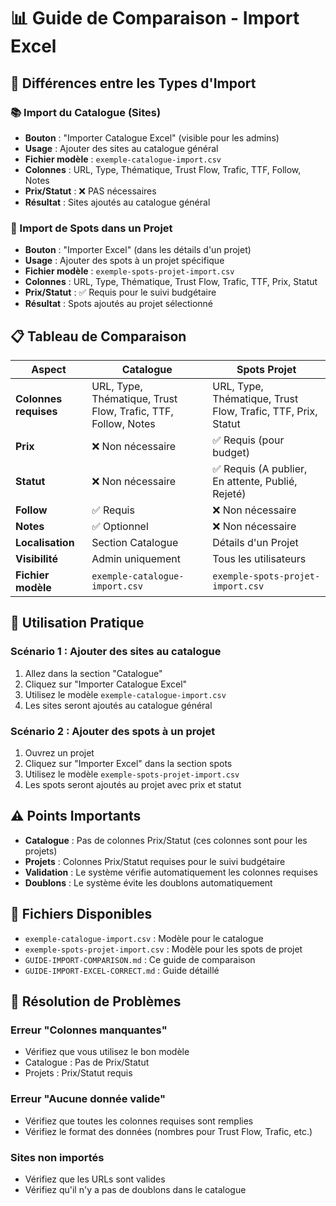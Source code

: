 # 📊 Guide de Comparaison - Import Excel

## 🎯 Différences entre les Types d'Import

### **📚 Import du Catalogue (Sites)**
- **Bouton** : "Importer Catalogue Excel" (visible pour les admins)
- **Usage** : Ajouter des sites au catalogue général
- **Fichier modèle** : `exemple-catalogue-import.csv`
- **Colonnes** : URL, Type, Thématique, Trust Flow, Trafic, TTF, Follow, Notes
- **Prix/Statut** : ❌ PAS nécessaires
- **Résultat** : Sites ajoutés au catalogue général

### **🎯 Import de Spots dans un Projet**
- **Bouton** : "Importer Excel" (dans les détails d'un projet)
- **Usage** : Ajouter des spots à un projet spécifique
- **Fichier modèle** : `exemple-spots-projet-import.csv`
- **Colonnes** : URL, Type, Thématique, Trust Flow, Trafic, TTF, Prix, Statut
- **Prix/Statut** : ✅ Requis pour le suivi budgétaire
- **Résultat** : Spots ajoutés au projet sélectionné

## 📋 Tableau de Comparaison

| Aspect | Catalogue | Spots Projet |
|--------|-----------|--------------|
| **Colonnes requises** | URL, Type, Thématique, Trust Flow, Trafic, TTF, Follow, Notes | URL, Type, Thématique, Trust Flow, Trafic, TTF, Prix, Statut |
| **Prix** | ❌ Non nécessaire | ✅ Requis (pour budget) |
| **Statut** | ❌ Non nécessaire | ✅ Requis (A publier, En attente, Publié, Rejeté) |
| **Follow** | ✅ Requis | ❌ Non nécessaire |
| **Notes** | ✅ Optionnel | ❌ Non nécessaire |
| **Localisation** | Section Catalogue | Détails d'un Projet |
| **Visibilité** | Admin uniquement | Tous les utilisateurs |
| **Fichier modèle** | `exemple-catalogue-import.csv` | `exemple-spots-projet-import.csv` |

## 🚀 Utilisation Pratique

### **Scénario 1 : Ajouter des sites au catalogue**
1. Allez dans la section "Catalogue"
2. Cliquez sur "Importer Catalogue Excel"
3. Utilisez le modèle `exemple-catalogue-import.csv`
4. Les sites seront ajoutés au catalogue général

### **Scénario 2 : Ajouter des spots à un projet**
1. Ouvrez un projet
2. Cliquez sur "Importer Excel" dans la section spots
3. Utilisez le modèle `exemple-spots-projet-import.csv`
4. Les spots seront ajoutés au projet avec prix et statut

## ⚠️ Points Importants

- **Catalogue** : Pas de colonnes Prix/Statut (ces colonnes sont pour les projets)
- **Projets** : Colonnes Prix/Statut requises pour le suivi budgétaire
- **Validation** : Le système vérifie automatiquement les colonnes requises
- **Doublons** : Le système évite les doublons automatiquement

## 📁 Fichiers Disponibles

- `exemple-catalogue-import.csv` : Modèle pour le catalogue
- `exemple-spots-projet-import.csv` : Modèle pour les spots de projet
- `GUIDE-IMPORT-COMPARISON.md` : Ce guide de comparaison
- `GUIDE-IMPORT-EXCEL-CORRECT.md` : Guide détaillé

## 🔧 Résolution de Problèmes

### **Erreur "Colonnes manquantes"**
- Vérifiez que vous utilisez le bon modèle
- Catalogue : Pas de Prix/Statut
- Projets : Prix/Statut requis

### **Erreur "Aucune donnée valide"**
- Vérifiez que toutes les colonnes requises sont remplies
- Vérifiez le format des données (nombres pour Trust Flow, Trafic, etc.)

### **Sites non importés**
- Vérifiez que les URLs sont valides
- Vérifiez qu'il n'y a pas de doublons dans le catalogue
